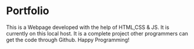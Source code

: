 # Portfolio
This is a Webpage developed with the help of HTML,CSS &amp; JS. It is currently on this local host. It is a complete project other programmers can get the code through Github. Happy Programming!
